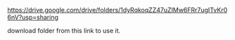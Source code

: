 https://drive.google.com/drive/folders/1dyRqkoqZZ47uZIMw6FRr7ugITvKr06nV?usp=sharing

download folder from this link to use it.
